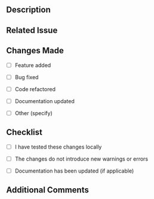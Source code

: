 ## Description
<!-- Provide a brief description of the changes introduced by this pull request -->

## Related Issue
<!-- If applicable, reference the related issue using GitHub's linking syntax, e.g., "Fixes #123" -->

## Changes Made
<!-- List the high-level changes made in this pull request -->

- [ ] Feature added
- [ ] Bug fixed
- [ ] Code refactored
- [ ] Documentation updated
- [ ] Other (specify)


## Checklist
<!-- Mark the tasks that apply to this pull request -->

- [ ] I have tested these changes locally
- [ ] The changes do not introduce new warnings or errors
- [ ] Documentation has been updated (if applicable)


## Additional Comments
<!-- Any additional information or comments you want to include -->

